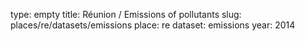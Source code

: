 type: empty
title: Réunion / Emissions of pollutants
slug: places/re/datasets/emissions
place: re
dataset: emissions
year: 2014
